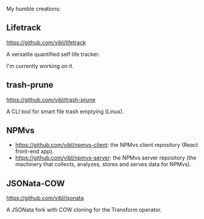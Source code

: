 
My humble creations:
## Lifetrack

https://github.com/vibl/lifetrack

A versatile quantified self life tracker.

I'm currently working on it.

## trash-prune

https://github.com/vibl/trash-prune

A CLI tool for smart file trash emptying (Linux).

## NPMvs

- https://github.com/vibl/npmvs-client: the NPMvs client repository (React front-end app).
- https://github.com/vibl/npmvs-server: the NPMvs server repository (the machinery that collects, analyzes, stores and serves data for NPMvs).

## JSONata-COW

https://github.com/vibl/jsonata

A JSONata fork with COW cloning for the Transform operator.
